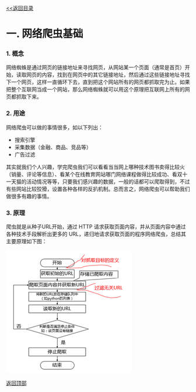 <a href="index.md" name="top"><<返回目录</a>

# 一. 网络爬虫基础

### 1. 概念
网络蜘蛛是通过网页的链接地址来寻找网页，从网站某一个页面（通常是首页）开始，读取网页的内容，找到在网页中的其它链接地址，然后通过这些链接地址寻找下一个网页，这样一直循环下去，直到把这个网站所有的网页都抓取完为止。如果把整个互联网当成一个网站，那么网络蜘蛛就可以用这个原理把互联网上所有的网页都抓取下来。

### 2. 用途 

网络爬虫可以做的事情很多，如以下列出：

* 搜索引擎
* 采集数据（金融、商品、竞品等）
* 广告过滤

其实就我们个人兴趣，学完爬虫我们可以看看当当网上哪种技术图书卖得比较火（销量、评论等信息）、看某个在线教育网站哪门网络课程做得比较成功、看双十一天猫的活动情况等等，只要我们感兴趣的数据，一般的话都可以爬取得到，不过有些网站比较狡猾，设置各种各样的反扒机制。总而言之，网络爬虫可以帮助我们做很多有趣的事情。


### 3. 原理
爬虫就是从种子URL开始，通过 HTTP 请求获取页面内容，并从页面内容中通过各种技术手段解析出更多的 URL，递归地请求获取页面的程序网络爬虫，总结其主要原理如下图：

![爬虫原理](img/yuanli.png)



 [返回顶部](#top)


